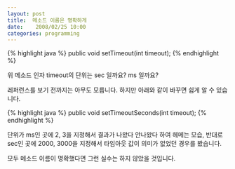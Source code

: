 ```yaml
---
layout: post
title:  메소드 이름은 명확하게
date:    2008/02/25 10:00
categories: programming
---
```



{% highlight java %}
public void setTimeout(int timeout);
{% endhighlight %}

위 메소드 인자 timeout의 단위는 sec 일까요? ms 일까요?

레퍼런스를 보기 전까지는 아무도 모릅니다. 하지만 아래와 같이 바꾸면 쉽게 알 수 있습니다.

{% highlight java %}
public void setTimeoutSeconds(int timeout);
{% endhighlight %}

단위가 ms인 곳에 2, 3을 지정해서 결과가 나왔다 안나왔다 하여 헤메는 모습, 반대로 sec인 곳에 2000, 3000을 지정해서 타임아웃 값이 의미가 없었던 경우를 봤습니다.

모두 메소드 이름이 명확했다면 그런 실수는 하지 않았을 것입니다.
